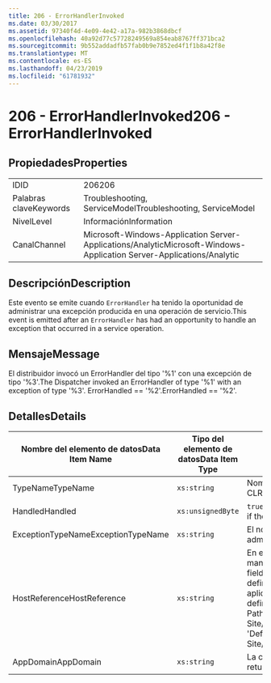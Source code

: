 ```yaml
---
title: 206 - ErrorHandlerInvoked
ms.date: 03/30/2017
ms.assetid: 97340f4d-4e09-4e42-a17a-982b3868dbcf
ms.openlocfilehash: 40a92d77c57728249569a854eab8767ff371bca2
ms.sourcegitcommit: 9b552addadfb57fab0b9e7852ed4f1f1b8a42f8e
ms.translationtype: MT
ms.contentlocale: es-ES
ms.lasthandoff: 04/23/2019
ms.locfileid: "61781932"
---
```

# <a name="206---errorhandlerinvoked"></a><span data-ttu-id="73077-102">206 - ErrorHandlerInvoked</span><span class="sxs-lookup"><span data-stu-id="73077-102">206 - ErrorHandlerInvoked</span></span>
## <a name="properties"></a><span data-ttu-id="73077-103">Propiedades</span><span class="sxs-lookup"><span data-stu-id="73077-103">Properties</span></span>  
  
|||  
|-|-|  
|<span data-ttu-id="73077-104">ID</span><span class="sxs-lookup"><span data-stu-id="73077-104">ID</span></span>|<span data-ttu-id="73077-105">206</span><span class="sxs-lookup"><span data-stu-id="73077-105">206</span></span>|  
|<span data-ttu-id="73077-106">Palabras clave</span><span class="sxs-lookup"><span data-stu-id="73077-106">Keywords</span></span>|<span data-ttu-id="73077-107">Troubleshooting, ServiceModel</span><span class="sxs-lookup"><span data-stu-id="73077-107">Troubleshooting, ServiceModel</span></span>|  
|<span data-ttu-id="73077-108">Nivel</span><span class="sxs-lookup"><span data-stu-id="73077-108">Level</span></span>|<span data-ttu-id="73077-109">Información</span><span class="sxs-lookup"><span data-stu-id="73077-109">Information</span></span>|  
|<span data-ttu-id="73077-110">Canal</span><span class="sxs-lookup"><span data-stu-id="73077-110">Channel</span></span>|<span data-ttu-id="73077-111">Microsoft-Windows-Application Server-Applications/Analytic</span><span class="sxs-lookup"><span data-stu-id="73077-111">Microsoft-Windows-Application Server-Applications/Analytic</span></span>|  
  
## <a name="description"></a><span data-ttu-id="73077-112">Descripción</span><span class="sxs-lookup"><span data-stu-id="73077-112">Description</span></span>  
 <span data-ttu-id="73077-113">Este evento se emite cuando `ErrorHandler` ha tenido la oportunidad de administrar una excepción producida en una operación de servicio.</span><span class="sxs-lookup"><span data-stu-id="73077-113">This event is emitted after an `ErrorHandler` has had an opportunity to handle an exception that occurred in a service operation.</span></span>  
  
## <a name="message"></a><span data-ttu-id="73077-114">Mensaje</span><span class="sxs-lookup"><span data-stu-id="73077-114">Message</span></span>  
 <span data-ttu-id="73077-115">El distribuidor invocó un ErrorHandler del tipo '%1' con una excepción de tipo '%3'.</span><span class="sxs-lookup"><span data-stu-id="73077-115">The Dispatcher invoked an ErrorHandler of type '%1' with an exception of type '%3'.</span></span> <span data-ttu-id="73077-116">ErrorHandled == '%2'.</span><span class="sxs-lookup"><span data-stu-id="73077-116">ErrorHandled == '%2'.</span></span>  
  
## <a name="details"></a><span data-ttu-id="73077-117">Detalles</span><span class="sxs-lookup"><span data-stu-id="73077-117">Details</span></span>  
  
|<span data-ttu-id="73077-118">Nombre del elemento de datos</span><span class="sxs-lookup"><span data-stu-id="73077-118">Data Item Name</span></span>|<span data-ttu-id="73077-119">Tipo del elemento de datos</span><span class="sxs-lookup"><span data-stu-id="73077-119">Data Item Type</span></span>|<span data-ttu-id="73077-120">Descripción</span><span class="sxs-lookup"><span data-stu-id="73077-120">Description</span></span>|  
|--------------------|--------------------|-----------------|  
|<span data-ttu-id="73077-121">TypeName</span><span class="sxs-lookup"><span data-stu-id="73077-121">TypeName</span></span>|`xs:string`|<span data-ttu-id="73077-122">Nombre completo (FullName) de CLR del tipo del `ErrorHandler` invocado.</span><span class="sxs-lookup"><span data-stu-id="73077-122">The CLR FullName of the type of the invoked `ErrorHandler`.</span></span>|  
|<span data-ttu-id="73077-123">Handled</span><span class="sxs-lookup"><span data-stu-id="73077-123">Handled</span></span>|`xs:unsignedByte`|<span data-ttu-id="73077-124">`true` si el controlador de errores administra el error; de lo contrario, `false`.</span><span class="sxs-lookup"><span data-stu-id="73077-124">`true` if the error handler handled the error, otherwise `false`.</span></span>|  
|<span data-ttu-id="73077-125">ExceptionTypeName</span><span class="sxs-lookup"><span data-stu-id="73077-125">ExceptionTypeName</span></span>|`xs:string`|<span data-ttu-id="73077-126">El nombre completo (FullName) de CLR de la excepción que se administraba.</span><span class="sxs-lookup"><span data-stu-id="73077-126">The CLR FullName of the exception that was being handled.</span></span>|  
|<span data-ttu-id="73077-127">HostReference</span><span class="sxs-lookup"><span data-stu-id="73077-127">HostReference</span></span>|`xs:string`|<span data-ttu-id="73077-128">En el caso de los servicios hospedados en web, este campo identifica de manera única el servicio en la jerarquía web.</span><span class="sxs-lookup"><span data-stu-id="73077-128">For Web-hosted services, this field uniquely identifies the service in the Web hierarchy.</span></span> <span data-ttu-id="73077-129">Su formato se define como ' ruta de acceso Virtual de sitio Web de nombre de la aplicación&#124;ruta de acceso Virtual del servicio&#124;ServiceName ".</span><span class="sxs-lookup"><span data-stu-id="73077-129">Its format is defined as 'Web Site Name Application Virtual Path&#124;Service Virtual Path&#124;ServiceName'.</span></span> <span data-ttu-id="73077-130">Ejemplo: ' Default Web Site/CalculatorApplication&#124;/CalculatorService.svc&#124;CalculatorService'.</span><span class="sxs-lookup"><span data-stu-id="73077-130">Example: 'Default Web Site/CalculatorApplication&#124;/CalculatorService.svc&#124;CalculatorService'.</span></span>|  
|<span data-ttu-id="73077-131">AppDomain</span><span class="sxs-lookup"><span data-stu-id="73077-131">AppDomain</span></span>|`xs:string`|<span data-ttu-id="73077-132">La cadena devuelta por AppDomain.CurrentDomain.FriendlyName.</span><span class="sxs-lookup"><span data-stu-id="73077-132">The string returned by AppDomain.CurrentDomain.FriendlyName.</span></span>|
